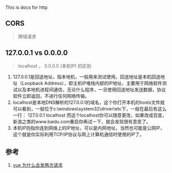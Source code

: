 This is docs for http

## CORS

> 跨域请求

## 127.0.0.1 vs 0.0.0.0

> localhost ， 0.0.0.0 (本机IP) 的区别

1. 127.0.0.1是回送地址，指本地机，一般用来测试使用。回送地址是本机回送地址（Loopback Address），即主机IP堆栈内部的IP地址，主要用于网络软件测试以及本地机进程间通信，无论什么程序，一旦使用回送地址发送数据，协议软件立即返回，不进行任何网络传输。
2. localhost是本地DNS解析的127.0.0.1的域名，这个你打开本机的hosts文件就可以看到，一般位于c:\windows\system32\driver\etc下，一般在最后有这么一行：
127.0.0.1        localhost
而这个localhost你可以随意更改，如果改成百度，新浪之类的www.baidu.com重启你再试一下，就会发现很有意思了。
3. 本机IP则指你连到网络上的IP地址，可以是内网地址，当然也可能是公网IP，这个就是你实际利用TCP/IP协议与网上计算机通信时使用的IP了。


## 参考

1. [vue 为什么会发两次请求](https://www.cnblogs.com/Tohold/p/9173137.html)